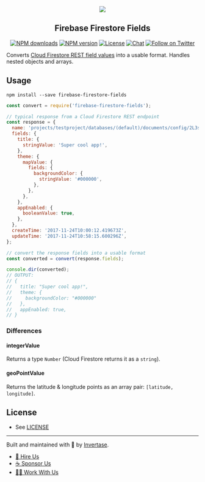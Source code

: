 <p align="center">
  <a href="https://invertase.io">
    <img src="https://static.invertase.io/assets/invertase-logo-small.png"><br/>
  </a>
  <h2 align="center">Firebase Firestore Fields</h2>
</p>

<p align="center">
  <a href="https://www.npmjs.com/package/firebase-firestore-fields"><img src="https://img.shields.io/npm/dm/firebase-firestore-fields.svg?style=flat-square" alt="NPM downloads"></a>
  <a href="https://www.npmjs.com/package/firebase-firestore-fields"><img src="https://img.shields.io/npm/v/firebase-firestore-fields.svg?style=flat-square" alt="NPM version"></a>
  <a href="/LICENSE"><img src="https://img.shields.io/npm/l/firebase-firestore-fields.svg?style=flat-square" alt="License"></a>
  <a href="https://discord.gg/C9aK28N"><img src="https://img.shields.io/discord/295953187817521152.svg?logo=discord&style=flat-square&colorA=7289da&label=discord" alt="Chat"></a>
  <a href="https://twitter.com/invertaseio"><img src="https://img.shields.io/twitter/follow/invertaseio.svg?style=social&label=Follow" alt="Follow on Twitter"></a>
</p>


Converts [Cloud Firestore REST field values](https://firebase.google.com/docs/firestore/reference/rest/v1beta1/Value) into a usable format. Handles nested objects and arrays.

## Usage

```
npm install --save firebase-firestore-fields
```

```js
const convert = require('firebase-firestore-fields');

// typical response from a Cloud Firestore REST endpoint
const response = {
  name: 'projects/testproject/databases/(default)/documents/config/2L3sczWg8vZhIZDVgLh5',
  fields: {
    title: {
      stringValue: 'Super cool app!',
    },
    theme: {
      mapValue: {
        fields: {
          backgroundColor: {
            stringValue: '#000000',
          },
        },
      },
    },
    appEnabled: {
      booleanValue: true,
    },
  },
  createTime: '2017-11-24T10:00:12.419673Z',
  updateTime: '2017-11-24T10:58:15.600296Z',
};

// convert the response fields into a usable format
const converted = convert(response.fields);

console.dir(converted);
// OUTPUT:
// {
//   title: "Super cool app!",
//   theme: {
//     backgroundColor: "#000000"
//   },
//   appEnabled: true,
// }
```

### Differences

#### integerValue

Returns a type `Number` (Cloud Firestore returns it as a `string`).

#### geoPointValue

Returns the latitude & longitude points as an array pair: `[latitude, longitude]`.

## License

- See [LICENSE](/LICENSE)

---

Built and maintained with 💛 by [Invertase](https://invertase.io).

- [💼 Hire Us](https://invertase.io/hire-us)
- [☕️ Sponsor Us](https://opencollective.com/react-native-firebase)
- [👩‍💻 Work With Us](https://invertase.io/jobs)


